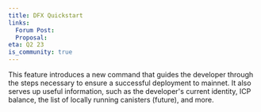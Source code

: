 ```yaml
---
title: DFX Quickstart
links:
  Forum Post:
  Proposal:
eta: Q2 23
is_community: true
---
```


This feature introduces a new command that guides the developer through the steps necessary to ensure a successful
deployment to mainnet. It also serves up useful information, such as the developer's current identity, ICP balance, the
list of locally running canisters (future), and more.